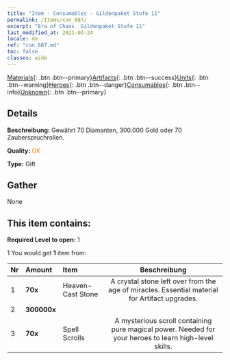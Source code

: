 ```yaml
---
title: "Item - Consumables - Gildenpaket Stufe 11"
permalink: /Items/con_687/
excerpt: "Era of Chaos  Gildenpaket Stufe 11"
last_modified_at: 2021-03-24
locale: de
ref: "con_687.md"
toc: false
classes: wide
---
```

 [Materials](/de/Items/){: .btn .btn--primary}[Artifacts](/de/Items/Artifacts/){: .btn .btn--success}[Units](/de/Items/Units/){: .btn .btn--warning}[Heroes](/de/Items/Heroes/){: .btn .btn--danger}[Consumables](/de/Items/Consumables/){: .btn .btn--info}[Unknown](/de/Items/Unknown/){: .btn .btn--primary}

## Details
 **Beschreibung:** Gewährt 70 Diamanten, 300.000 Gold oder 70 Zauberspruchrollen.

 **Quality:** <span style="color: #FF8C00">OK</span>

 **Type:** Gift

## Gather

  None

## This item contains:

 **Required Level to open:** 1

 1 You would get **1** item  from:

  | Nr | Amount |     Item    | Beschreibung |
  |:---|:-------|:------------|:-----------:|
  | 1 |  **70x** | Heaven-Cast Stone | A crystal stone left over from the age of miracles. Essential material for Artifact upgrades.  | 
  | 2 |  **300000x** | <i class="fas fa-coins"/> |  | 
  | 3 |  **70x** | Spell Scrolls | A mysterious scroll containing pure magical power. Needed for your heroes to learn high-level skills.  | 

